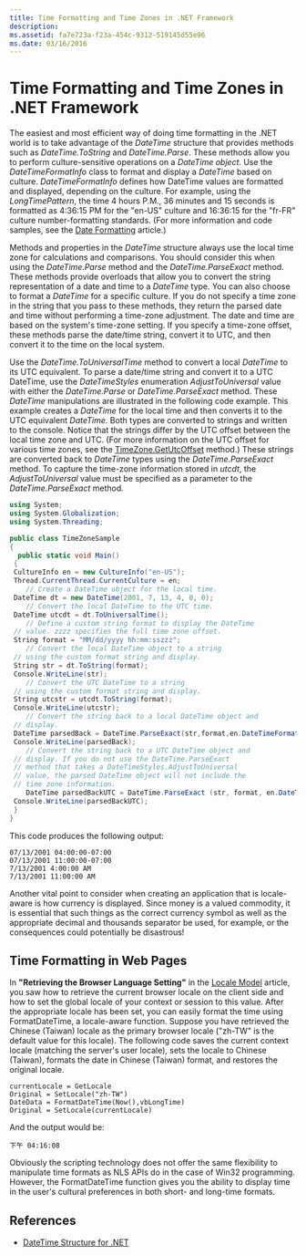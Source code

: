 ```yaml
---
title: Time Formatting and Time Zones in .NET Framework
description: 
ms.assetid: fa7e723a-f23a-454c-9312-519145d55e96
ms.date: 03/16/2016
---
```



# Time Formatting and Time Zones in .NET Framework

The easiest and most efficient way of doing time formatting in the .NET world is to take advantage of the *DateTime* structure that provides methods such as *DateTime.ToString* and *DateTime.Parse*. These methods allow you to perform culture-sensitive operations on a *DateTime object*. Use the *DateTimeFormatInfo* class to format and display a *DateTime* based on culture. *DateTimeFormatInfo* defines how DateTime values are formatted and displayed, depending on the culture. For example, using the *LongTimePattern*, the time 4 hours P.M., 36 minutes and 15 seconds is formatted as 4:36:15 PM for the "en-US" culture and 16:36:15 for the "fr-FR" culture number-formatting standards. (For more information and code samples, see the [Date Formatting](date-formatting) article.)

Methods and properties in the *DateTime* structure always use the local time zone for calculations and comparisons. You should consider this when using the *DateTime.Parse* method and the *DateTime.ParseExact* method. These methods provide overloads that allow you to convert the string representation of a date and time to a *DateTime* type. You can also choose to format a *DateTime* for a specific culture. If you do not specify a time zone in the string that you pass to these methods, they return the parsed date and time without performing a time-zone adjustment. The date and time are based on the system's time-zone setting. If you specify a time-zone offset, these methods parse the date/time string, convert it to UTC, and then convert it to the time on the local system.

Use the *DateTime.ToUniversalTime* method to convert a local *DateTime* to its UTC equivalent. To parse a date/time string and convert it to a UTC DateTime, use the *DateTimeStyles* enumeration *AdjustToUniversal* value with either the *DateTime.Parse* or *DateTime.ParseExact* method. These *DateTime* manipulations are illustrated in the following code example. This example creates a *DateTime* for the local time and then converts it to the UTC equivalent *DateTime*. Both types are converted to strings and written to the console. Notice that the strings differ by the UTC offset between the local time zone and UTC. (For more information on the UTC offset for various time zones, see the [TimeZone.GetUtcOffset](/dotnet/api/system.timezone.getutcoffset) method.) These strings are converted back to *DateTime* types using the *DateTime.ParseExact* method. To capture the time-zone information stored in *utcdt*, the *AdjustToUniversal* value must be specified as a parameter to the *DateTime.ParseExact* method.

```C#
using System;
using System.Globalization;
using System.Threading;

public class TimeZoneSample
{
  public static void Main()
 {
 CultureInfo en = new CultureInfo("en-US");
 Thread.CurrentThread.CurrentCulture = en;
    // Create a DateTime object for the local time.
 DateTime dt = new DateTime(2001, 7, 13, 4, 0, 0);
    // Convert the local DateTime to the UTC time.
 DateTime utcdt = dt.ToUniversalTime();
    // Define a custom string format to display the DateTime
 // value. zzzz specifies the full time zone offset.
 String format = "MM/dd/yyyy hh:mm:sszzz";
    // Convert the local DateTime object to a string
 // using the custom format string and display.
 String str = dt.ToString(format);
 Console.WriteLine(str);
    // Convert the UTC DateTime to a string
 // using the custom format string and display.
 String utcstr = utcdt.ToString(format);
 Console.WriteLine(utcstr);
    // Convert the string back to a local DateTime object and
 // display.
 DateTime parsedBack = DateTime.ParseExact(str,format,en.DateTimeFormat);
 Console.WriteLine(parsedBack);
    // Convert the string back to a UTC DateTime object and
 // display. If you do not use the DateTime.ParseExact
 // method that takes a DateTimeStyles.AdjustToUniversal
 // value, the parsed DateTime object will not include the
 // time zone information.
    DateTime parsedBackUTC = DateTime.ParseExact (str, format, en.DateTimeFormat, DateTimeStyles.AdjustToUniversal);
 Console.WriteLine(parsedBackUTC);
 }
}
```
                

This code produces the following output:

```
07/13/2001 04:00:00-07:00 
07/13/2001 11:00:00-07:00 
7/13/2001 4:00:00 AM 
7/13/2001 11:00:00 AM 
```

Another vital point to consider when creating an application that is locale-aware is how currency is displayed. Since money is a valued commodity, it is essential that such things as the correct currency symbol as well as the appropriate decimal and thousands separator be used, for example, or the consequences could potentially be disastrous!

## Time Formatting in Web Pages

In **"Retrieving the Browser Language Setting"** in the [Locale Model](locale-model) article, you saw how to retrieve the current browser locale on the client side and how to set the global locale of your context or session to this value. After the appropriate locale has been set, you can easily format the time using FormatDateTime, a locale-aware function. Suppose you have retrieved the Chinese (Taiwan) locale as the primary browser locale ("zh-TW" is the default value for this locale). The following code saves the current context locale (matching the server's user locale), sets the locale to Chinese (Taiwan), formats the date in Chinese (Taiwan) format, and restores the original locale.

```
currentLocale = GetLocale
Original = SetLocale("zh-TW")
DateData = FormatDateTime(Now(),vbLongTime)
Original = SetLocale(currentLocale)
```

And the output would be:

```
下午 04:16:08 
```

Obviously the scripting technology does not offer the same flexibility to manipulate time formats as NLS APIs do in the case of Win32 programming. However, the FormatDateTime function gives you the ability to display time in the user's cultural preferences in both short- and long-time formats.

## References

* [DateTime Structure for .NET](/dotnet/api/system.datetime)  
